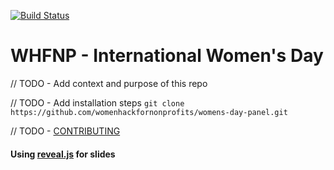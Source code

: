 [![Build Status](https://travis-ci.org/womenhackfornonprofits/womens-day-panel.svg?branch=gh-pages)](https://travis-ci.org/womenhackfornonprofits/womens-day-panel)

# WHFNP - International Women's Day
// TODO - Add context and purpose of this repo

// TODO - Add installation steps
`git clone https://github.com/womenhackfornonprofits/womens-day-panel.git`

// TODO - [CONTRIBUTING](https://github.com/womenhackfornonprofits/womens-day-panel/blob/gh-pages/CONTRIBUTING.md)

#### Using [reveal.js](https://github.com/hakimel/reveal.js) for slides